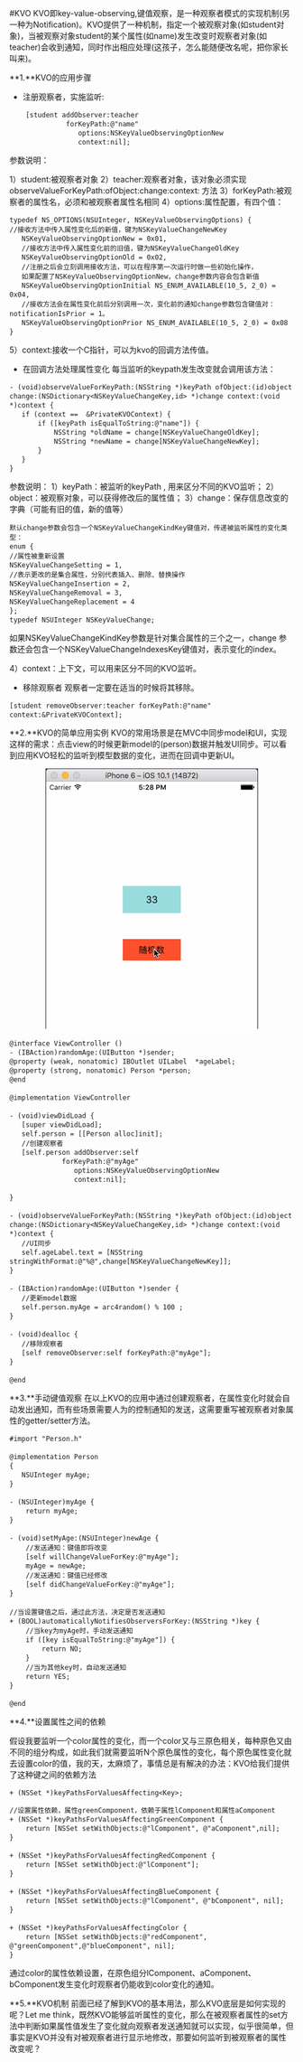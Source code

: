 #KVO
KVO即key-value-observing,键值观察，是一种观察者模式的实现机制(另一种为Notification)。KVO提供了一种机制，指定一个被观察对象(如student对象)，当被观察对象student的某个属性(如name)发生改变时观察者对象(如teacher)会收到通知，同时作出相应处理(这孩子，怎么能随便改名呢，把你家长叫来)。

**1.**KVO的应用步骤
- 注册观察者，实施监听:
```objc
    [student addObserver:teacher
              forKeyPath:@"name"
                 options:NSKeyValueObservingOptionNew
                 context:nil];
```
参数说明：

 1）student:被观察者对象
 2）teacher:观察者对象，该对象必须实现    
    observeValueForKeyPath:ofObject:change:context: 方法
 3）forKeyPath:被观察者的属性名，必须和被观察者属性名相同
 4）options:属性配置，有四个值：
 ```objc
 typedef NS_OPTIONS(NSUInteger, NSKeyValueObservingOptions) {
 //接收方法中传入属性变化后的新值，键为NSKeyValueChangeNewKey
    NSKeyValueObservingOptionNew = 0x01,
    //接收方法中传入属性变化前的旧值，键为NSKeyValueChangeOldKey
    NSKeyValueObservingOptionOld = 0x02,
    //注册之后会立刻调用接收方法，可以在程序第一次运行时做一些初始化操作，
    如果配置了NSKeyValueObservingOptionNew，change参数内容会包含新值
    NSKeyValueObservingOptionInitial NS_ENUM_AVAILABLE(10_5, 2_0) = 0x04,
    //接收方法会在属性变化前后分别调用一次，变化前的通知change参数包含键值对：notificationIsPrior = 1。
    NSKeyValueObservingOptionPrior NS_ENUM_AVAILABLE(10_5, 2_0) = 0x08
 }
 ```
 5）context:接收一个C指针，可以为kvo的回调方法传值。

- 在回调方法处理属性变化
每当监听的keypath发生改变就会调用该方法：

 ```objc
 - (void)observeValueForKeyPath:(NSString *)keyPath ofObject:(id)object change:(NSDictionary<NSKeyValueChangeKey,id> *)change context:(void *)context {
    if (context ==  &PrivateKVOContext) {
        if ([keyPath isEqualToString:@"name"]) {
            NSString *oldName = change[NSKeyValueChangeOldKey];
            NSString *newName = change[NSKeyValueChangeNewKey];
        }
    }
}
```
参数说明：
1）keyPath：被监听的keyPath , 用来区分不同的KVO监听；
2）object：被观察对象，可以获得修改后的属性值；
3）change：保存信息改变的字典（可能有旧的值，新的值等）
```objc
默认change参数会包含一个NSKeyValueChangeKindKey键值对，传递被监听属性的变化类型：
enum {
//属性被重新设置
NSKeyValueChangeSetting = 1,
//表示更改的是集合属性，分别代表插入、删除、替换操作
NSKeyValueChangeInsertion = 2,
NSKeyValueChangeRemoval = 3,
NSKeyValueChangeReplacement = 4
};
typedef NSUInteger NSKeyValueChange;

 ```
  如果NSKeyValueChangeKindKey参数是针对集合属性的三个之一，change  参数还会包含一个NSKeyValueChangeIndexesKey键值对，表示变化的index。
  

4）context：上下文，可以用来区分不同的KVO监听。

- 移除观察者
观察者一定要在适当的时候将其移除。
```objc
[student removeObserver:teacher forKeyPath:@"name" context:&PrivateKVOContext];
```

**2.**KVO的简单应用实例
KVO的常用场景是在MVC中同步model和UI，实现这样的需求：点击view的时候更新model的(person)数据并触发UI同步。可以看到应用KVO轻松的监听到模型数据的变化，进而在回调中更新UI。

<div align="center">
<img src = "assets/pic8-1.gif"</>
</div>

 ```objc
@interface ViewController ()
- (IBAction)randomAge:(UIButton *)sender;
@property (weak, nonatomic) IBOutlet UILabel  *ageLabel;
@property (strong, nonatomic) Person *person;
@end

 @implementation ViewController

- (void)viewDidLoad {
    [super viewDidLoad];
    self.person = [[Person alloc]init];
    //创建观察者
    [self.person addObserver:self
              forKeyPath:@"myAge"
                 options:NSKeyValueObservingOptionNew
                 context:nil];

 }
 
- (void)observeValueForKeyPath:(NSString *)keyPath ofObject:(id)object change:(NSDictionary<NSKeyValueChangeKey,id> *)change context:(void *)context {
    //UI同步
    self.ageLabel.text = [NSString stringWithFormat:@"%@",change[NSKeyValueChangeNewKey]];
}

- (IBAction)randomAge:(UIButton *)sender {
    //更新model数据
    self.person.myAge = arc4random() % 100 ;
}

- (void)dealloc {
    //移除观察者
    [self removeObserver:self forKeyPath:@"myAge"];
}
 
 @end
 ```

**3.**手动键值观察
在以上KVO的应用中通过创建观察者，在属性变化时就会自动发出通知，而有些场景需要人为的控制通知的发送，这需要重写被观察者对象属性的getter/setter方法。

```objc
#import "Person.h"

@implementation Person
{
   NSUInteger myAge;
}

- (NSUInteger)myAge {
    return myAge;
}

- (void)setMyAge:(NSUInteger)newAge {
    //发送通知：键值即将改变
    [self willChangeValueForKey:@"myAge"];
    myAge = newAge;
    //发送通知：键值已经修改
    [self didChangeValueForKey:@"myAge"];
}

//当设置键值之后，通过此方法，决定是否发送通知
+ (BOOL)automaticallyNotifiesObserversForKey:(NSString *)key {
    //当key为myAge时，手动发送通知
    if ([key isEqualToString:@"myAge"]) {
        return NO;
    }
    //当为其他key时，自动发送通知
    return YES;
}

@end
```

**4.**设置属性之间的依赖

假设我要监听一个color属性的变化，而一个color又与三原色相关，每种原色又由不同的组分构成，如此我们就需要监听N个原色属性的变化，每个原色属性变化就去设置color的值，我的天，太麻烦了，事情总是有解决的办法：KVO给我们提供了这种键之间的依赖方法
```objc
+ (NSSet *)keyPathsForValuesAffecting<Key>;
```
```objc
//设置属性依赖，属性greenComponent，依赖于属性lComponent和属性aComponent
+ (NSSet *)keyPathsForValuesAffectingGreenComponent {
    return [NSSet setWithObjects:@"lComponent", @"aComponent",nil];
}

+ (NSSet *)keyPathsForValuesAffectingRedComponent {
    return [NSSet setWithObject:@"lComponent"];
}

+ (NSSet *)keyPathsForValuesAffectingBlueComponent {
    return [NSSet setWithObjects:@"lComponent", @"bComponent", nil];
}

+ (NSSet *)keyPathsForValuesAffectingColor {
    return [NSSet setWithObjects:@"redComponent", @"greenComponent",@"blueComponent", nil];
}

```
通过color的属性依赖设置，在原色组分lComponent、aComponent、bComponent发生变化时观察者仍能收到color变化的通知。

**5.**KVO机制
前面已经了解到KVO的基本用法，那么KVO底层是如何实现的呢？Let me think，既然KVO能够监听属性的变化，那么在被观察者属性的set方法中判断如果属性值发生了变化就向观察者发送通知就可以实现，似乎很简单，但事实是KVO并没有对被观察者进行显示地修改，那要如何监听到被观察者的属性改变呢？






